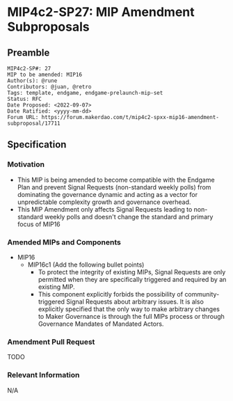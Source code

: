 # MIP4c2-SP27: MIP Amendment Subproposals

## Preamble

```
MIP4c2-SP#: 27
MIP to be amended: MIP16
Author(s): @rune
Contributors: @juan, @retro    
Tags: template, endgame, endgame-prelaunch-mip-set
Status: RFC
Date Proposed: <2022-09-07>
Date Ratified: <yyyy-mm-dd>
Forum URL: https://forum.makerdao.com/t/mip4c2-spxx-mip16-amendment-subproposal/17711
```
## Specification

### Motivation

- This MIP is being amended to become compatible with the Endgame Plan and prevent Signal Requests (non-standard weekly polls) from dominating the governance dynamic and acting as a vector for unpredictable complexity growth and governance overhead.
- This MIP Amendment only affects Signal Requests leading to non-standard weekly polls and doesn't change the standard and primary focus of MIP16

### Amended MIPs and Components

- MIP16
    - MIP16c1 (Add the following bullet points)
        - To protect the integrity of existing MIPs, Signal Requests are only permitted when they are specifically triggered and required by an existing MIP.
        - This component explicitly forbids the possibility of community-triggered Signal Requests about arbitrary issues. It is also explicitly specified that the only way to make arbitrary changes to Maker Governance is through the full MIPs process or through Governance Mandates of Mandated Actors.


### Amendment Pull Request

TODO

### Relevant Information

N/A
